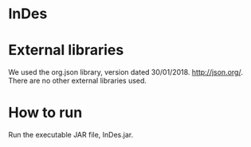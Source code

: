 # InDes

# External libraries
We used the org.json library, version dated 30/01/2018. http://json.org/. There are no other external libraries used.

# How to run
Run the executable JAR file, InDes.jar.
